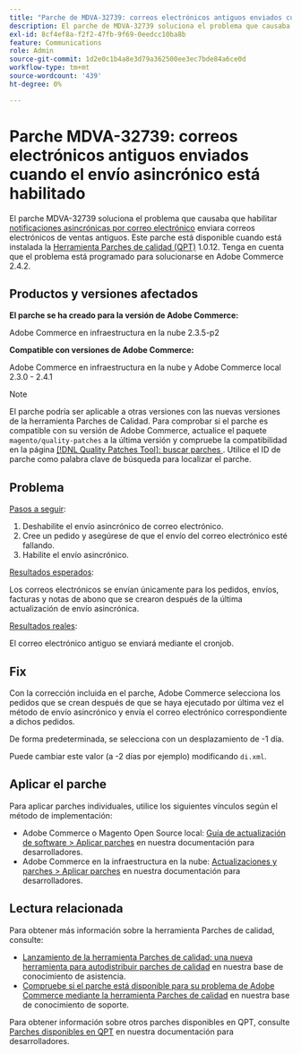 ```yaml
---
title: "Parche de MDVA-32739: correos electrónicos antiguos enviados cuando el envío asincrónico está habilitado"
description: El parche de MDVA-32739 soluciona el problema que causaba que, al habilitar [notificaciones de correo electrónico asincrónicas](https://devdocs.magento.com/guides/v2.4/performance-best-practices/configuration.html#asynchronous-email-notifications), se enviaran correos electrónicos de ventas antiguos. Este parche está disponible cuando está instalada la [Quality Patches Tool (QPT)](/help/announcements/adobe-commerce-announcements/magento-quality-patches-released-new-tool-to-self-serve-quality-patches.md) 1.0.12. Tenga en cuenta que el problema está programado para solucionarse en Adobe Commerce 2.4.2.
exl-id: 8cf4ef8a-f2f2-47fb-9f69-0eedcc10ba8b
feature: Communications
role: Admin
source-git-commit: 1d2e0c1b4a8e3d79a362500ee3ec7bde84a6ce0d
workflow-type: tm+mt
source-wordcount: '439'
ht-degree: 0%

---
```


# Parche MDVA-32739: correos electrónicos antiguos enviados cuando el envío asincrónico está habilitado

El parche MDVA-32739 soluciona el problema que causaba que habilitar [notificaciones asincrónicas por correo electrónico](https://devdocs.magento.com/guides/v2.4/performance-best-practices/configuration.html#asynchronous-email-notifications) enviara correos electrónicos de ventas antiguos. Este parche está disponible cuando está instalada la [Herramienta Parches de calidad (QPT)](/help/announcements/adobe-commerce-announcements/magento-quality-patches-released-new-tool-to-self-serve-quality-patches.md) 1.0.12. Tenga en cuenta que el problema está programado para solucionarse en Adobe Commerce 2.4.2.

## Productos y versiones afectados

**El parche se ha creado para la versión de Adobe Commerce:**

Adobe Commerce en infraestructura en la nube 2.3.5-p2

**Compatible con versiones de Adobe Commerce:**

Adobe Commerce en infraestructura en la nube y Adobe Commerce local 2.3.0 - 2.4.1

>[!NOTE]
>
>El parche podría ser aplicable a otras versiones con las nuevas versiones de la herramienta Parches de Calidad. Para comprobar si el parche es compatible con su versión de Adobe Commerce, actualice el paquete `magento/quality-patches` a la última versión y compruebe la compatibilidad en la página [[!DNL Quality Patches Tool]: buscar parches ](https://devdocs.magento.com/quality-patches/tool.html#patch-grid). Utilice el ID de parche como palabra clave de búsqueda para localizar el parche.

## Problema

<u>Pasos a seguir</u>:

1. Deshabilite el envío asincrónico de correo electrónico.
1. Cree un pedido y asegúrese de que el envío del correo electrónico esté fallando.
1. Habilite el envío asincrónico.

<u>Resultados esperados</u>:

Los correos electrónicos se envían únicamente para los pedidos, envíos, facturas y notas de abono que se crearon después de la última actualización de envío asincrónica.

<u>Resultados reales</u>:

El correo electrónico antiguo se enviará mediante el cronjob.

## Fix

Con la corrección incluida en el parche, Adobe Commerce selecciona los pedidos que se crean después de que se haya ejecutado por última vez el método de envío asincrónico y envía el correo electrónico correspondiente a dichos pedidos.

De forma predeterminada, se selecciona con un desplazamiento de -1 día.

Puede cambiar este valor (a -2 días por ejemplo) modificando `di.xml`.

## Aplicar el parche

Para aplicar parches individuales, utilice los siguientes vínculos según el método de implementación:

* Adobe Commerce o Magento Open Source local: [Guía de actualización de software > Aplicar parches](https://devdocs.magento.com/guides/v2.4/comp-mgr/patching/mqp.html) en nuestra documentación para desarrolladores.
* Adobe Commerce en la infraestructura en la nube: [Actualizaciones y parches > Aplicar parches](https://devdocs.magento.com/cloud/project/project-patch.html) en nuestra documentación para desarrolladores.

## Lectura relacionada

Para obtener más información sobre la herramienta Parches de calidad, consulte:

* [Lanzamiento de la herramienta Parches de calidad: una nueva herramienta para autodistribuir parches de calidad](/help/announcements/adobe-commerce-announcements/magento-quality-patches-released-new-tool-to-self-serve-quality-patches.md) en nuestra base de conocimiento de asistencia.
* [Compruebe si el parche está disponible para su problema de Adobe Commerce mediante la herramienta Parches de calidad](/help/support-tools/patches-available-in-qpt-tool/check-patch-for-magento-issue-with-magento-quality-patches.md) en nuestra base de conocimiento de soporte.

Para obtener información sobre otros parches disponibles en QPT, consulte [Parches disponibles en QPT](https://devdocs.magento.com/quality-patches/tool.html#patch-grid) en nuestra documentación para desarrolladores.
